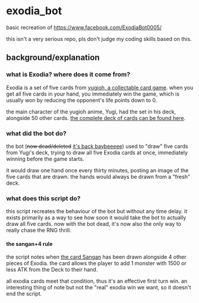 # exodia_bot
basic recreation of https://www.facebook.com/ExodiaBot0005/

this isn't a very serious repo, pls don't judge my coding skills based on this.

## background/explanation
### what is Exodia? where does it come from?
Exodia is a set of five cards from [yugioh, a collectable card game](https://en.wikipedia.org/wiki/Yu-Gi-Oh!_Trading_Card_Game). when you get all five cards in your hand, you immediately win the game, which is usually won by reducing the opponent's life points down to 0. 

the main character of the yugioh anime, Yugi, had the set in his deck, alongside 50 other cards. [the complete deck of cards can be found here](https://yugioh.fandom.com/wiki/Yugi_Muto's_Decks#Grandpa.27s_Deck).


### what did the bot do?
the bot (~~now dead/deleted~~ [it's back baybeeeee](https://www.facebook.com/ExodiaBot0005/)) used to "draw" five cards from Yugi's deck, trying to draw all five Exodia cards at once, immediately winning before the game starts.

it would draw one hand once every thirty minutes, posting an image of the five cards that are drawn. the hands would always be drawn from a "fresh" deck.

### what does this script do?
this script recreates the behaviour of the bot but without any time delay. it exists primarily as a way to see how soon it would take the bot to actually draw all five cards. now with the bot dead, it's now also the only way to really chase the RNG thrill.

#### the sangan+4 rule
the script notes when [the card Sangan](https://yugipedia.com/wiki/Sangan) has been drawn alongside 4 other pieces of Exodia. the card allows the player to add 1 monster with 1500 or less ATK from the Deck to their hand. 

all exodia cards meet that condition, thus it's an effective first turn win. an interesting thing of note but not the "real" exodia win we want, so it doesn't end the script.